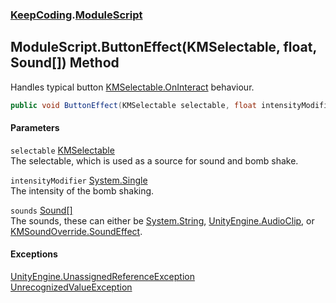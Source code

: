 ### [KeepCoding](KeepCoding.md 'KeepCoding').[ModuleScript](KeepCoding_ModuleScript.md 'KeepCoding.ModuleScript')
## ModuleScript.ButtonEffect(KMSelectable, float, Sound[]) Method
Handles typical button [KMSelectable.OnInteract](https://docs.microsoft.com/en-us/dotnet/api/KMSelectable.OnInteract 'KMSelectable.OnInteract') behaviour.  
```csharp
public void ButtonEffect(KMSelectable selectable, float intensityModifier=0f, params KeepCoding.Sound[] sounds);
```
#### Parameters
<a name='KeepCoding_ModuleScript_ButtonEffect(KMSelectable_float_KeepCoding_Sound__)_selectable'></a>
`selectable` [KMSelectable](https://docs.microsoft.com/en-us/dotnet/api/KMSelectable 'KMSelectable')  
The selectable, which is used as a source for sound and bomb shake.
  
<a name='KeepCoding_ModuleScript_ButtonEffect(KMSelectable_float_KeepCoding_Sound__)_intensityModifier'></a>
`intensityModifier` [System.Single](https://docs.microsoft.com/en-us/dotnet/api/System.Single 'System.Single')  
The intensity of the bomb shaking.
  
<a name='KeepCoding_ModuleScript_ButtonEffect(KMSelectable_float_KeepCoding_Sound__)_sounds'></a>
`sounds` [Sound](KeepCoding_Sound.md 'KeepCoding.Sound')[[]](https://docs.microsoft.com/en-us/dotnet/api/System.Array 'System.Array')  
The sounds, these can either be [System.String](https://docs.microsoft.com/en-us/dotnet/api/System.String 'System.String'), [UnityEngine.AudioClip](https://docs.microsoft.com/en-us/dotnet/api/UnityEngine.AudioClip 'UnityEngine.AudioClip'), or [KMSoundOverride.SoundEffect](https://docs.microsoft.com/en-us/dotnet/api/KMSoundOverride.SoundEffect 'KMSoundOverride.SoundEffect').
  
#### Exceptions
[UnityEngine.UnassignedReferenceException](https://docs.microsoft.com/en-us/dotnet/api/UnityEngine.UnassignedReferenceException 'UnityEngine.UnassignedReferenceException')  
[UnrecognizedValueException](KeepCoding_UnrecognizedValueException.md 'KeepCoding.UnrecognizedValueException')  
